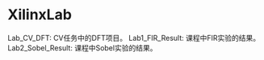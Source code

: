 # XilinxLab
Lab_CV_DFT: CV任务中的DFT项目。
Lab1_FIR_Result: 课程中FIR实验的结果。
Lab2_Sobel_Result: 课程中Sobel实验的结果。
